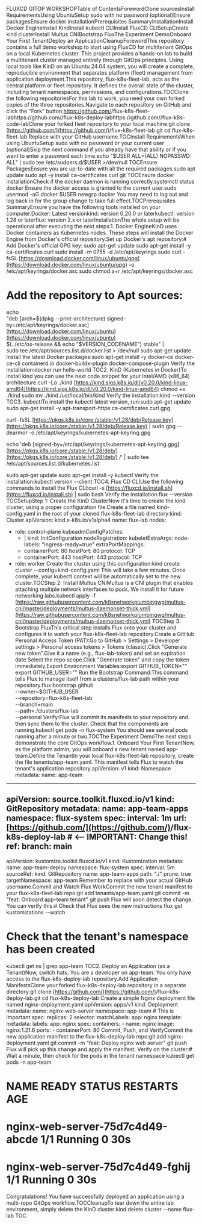 FLUXCD GITOP WORKSHOPTable of ContentsForewordClone sourcesInstall RequirementsUsing UbuntuSetup sudo with no password (optional)Ensure packagesEnsure docker installationPrerequisites SummaryInstallationInstall Docker EngineInstall KindInstall kubectl CLIInstall FluxCD CLISetupCreate kind clusterInstall Multus CNIBootstrap FluxThe Experiment DemoOnboard Your First TenantDeploy an ApplicationCleanupForewordThis repository contains a full demo workshop to start using FluxCD for multitenant GitOps on a local Kubernetes cluster. This project provides a hands-on lab to build a multitenant cluster managed entirely through GitOps principles. Using local tools like KinD on an Ubuntu 24.04 system, you will create a complete, reproducible environment that separates platform (fleet) management from application deployment.This repository, flux-k8s-fleet-lab, acts as the central platform or fleet repository. It defines the overall state of the cluster, including tenant namespaces, permissions, and configurations.TOCClone the following repositoriesFor this lab to work, you need your own forked copies of the three repositories.Navigate to each repository on GitHub and click the "Fork" button:https://github.com/<your-username>/flux-k8s-fleet-labhttps://github.com/<your-username>/flux-k8s-deploy-labhttps://github.com/<your-username>/flux-k8s-code-labClone your forked fleet repository to your local machine:git clone [https://github.com/](https://github.com/)<your-username>/flux-k8s-fleet-lab.git
cd flux-k8s-fleet-lab
Replace <your-username> with your GitHub username.TOCInstall RequirementsWhen using UbuntuSetup sudo with no password or your current user (optional)Skip the next command if you already have that ability or if you want to enter a password each time.echo "$USER ALL=(ALL) NOPASSWD: ALL" | sudo tee /etc/sudoers.d/$USER >/dev/null
TOCEnsure PackagesEnsure you are up-to-date with all the required packages.sudo apt update
sudo apt -y install ca-certificates curl git
TOCEnsure docker installationCheck if the docker daemon is running correctly.systemctl status docker
Ensure the docker access is granted to the current user.sudo usermod -aG docker $USER
newgrp docker
You may need to log out and log back in for the group change to take full effect.TOCPrerequisites SummaryEnsure you have the following tools installed on your computer.Docker: Latest versionkind: version 0.20.0 or laterkubectl: version 1.28 or laterflux: version 2.x or laterInstallationThe whole setup will be operational after executing the next steps.1. Docker EngineKinD uses Docker containers as Kubernetes nodes. These steps will install the Docker Engine from Docker's official repository.Set up Docker's apt repository:# Add Docker's official GPG key:
sudo apt-get update
sudo apt-get install -y ca-certificates curl
sudo install -m 0755 -d /etc/apt/keyrings
sudo curl -fsSL [https://download.docker.com/linux/ubuntu/gpg](https://download.docker.com/linux/ubuntu/gpg) -o /etc/apt/keyrings/docker.asc
sudo chmod a+r /etc/apt/keyrings/docker.asc

# Add the repository to Apt sources:
echo \
  "deb [arch=$(dpkg --print-architecture) signed-by=/etc/apt/keyrings/docker.asc] [https://download.docker.com/linux/ubuntu](https://download.docker.com/linux/ubuntu) \
  $(. /etc/os-release && echo "$VERSION_CODENAME") stable" | \
  sudo tee /etc/apt/sources.list.d/docker.list > /dev/null
sudo apt-get update
Install the latest Docker packages:sudo apt-get install -y docker-ce docker-ce-cli containerd.io docker-buildx-plugin docker-compose-plugin
Verify the installation:docker run hello-world
TOC2. KinD (Kubernetes in Docker)To install kind you can use the next code snippet for your Intel/AMD (x86_64) architecture.curl -Lo ./kind [https://kind.sigs.k8s.io/dl/v0.20.0/kind-linux-amd64](https://kind.sigs.k8s.io/dl/v0.20.0/kind-linux-amd64)
chmod +x ./kind
sudo mv ./kind /usr/local/bin/kind
Verify the installation:kind --version
TOC3. kubectlTo install the kubectl latest version, run:sudo apt-get update
sudo apt-get install -y apt-transport-https ca-certificates curl gpg

curl -fsSL [https://pkgs.k8s.io/core:/stable:/v1.28/deb/Release.key](https://pkgs.k8s.io/core:/stable:/v1.28/deb/Release.key) | sudo gpg --dearmor -o /etc/apt/keyrings/kubernetes-apt-keyring.gpg

echo 'deb [signed-by=/etc/apt/keyrings/kubernetes-apt-keyring.gpg] [https://pkgs.k8s.io/core:/stable:/v1.28/deb/](https://pkgs.k8s.io/core:/stable:/v1.28/deb/) /' | sudo tee /etc/apt/sources.list.d/kubernetes.list

sudo apt-get update
sudo apt-get install -y kubectl
Verify the installation:kubectl version --client
TOC4. Flux CD CLIUse the following commands to install the Flux CLI:curl -s [https://fluxcd.io/install.sh](https://fluxcd.io/install.sh) | sudo bash
Verify the installation:flux --version
TOCSetupStep 1: Create the KinD ClusterNow it's time to create the kind cluster, using a proper configuration file.Create a file named kind-config.yaml in the root of your cloned flux-k8s-fleet-lab directory:kind: Cluster
apiVersion: kind.x-k8s.io/v1alpha4
name: flux-lab
nodes:
- role: control-plane
  kubeadmConfigPatches:
  - |
    kind: InitConfiguration
    nodeRegistration:
      kubeletExtraArgs:
        node-labels: "ingress-ready=true"
  extraPortMappings:
  - containerPort: 80
    hostPort: 80
    protocol: TCP
  - containerPort: 443
    hostPort: 443
    protocol: TCP
- role: worker
Create the cluster using this configuration:kind create cluster --config=kind-config.yaml
This will take a few minutes. Once complete, your kubectl context will be automatically set to the new cluster.TOCStep 2: Install Multus CNIMultus is a CNI plugin that enables attaching multiple network interfaces to pods. We install it for future networking labs.kubectl apply -f [https://raw.githubusercontent.com/k8snetworkplumbingwg/multus-cni/master/deployments/multus-daemonset-thick.yml](https://raw.githubusercontent.com/k8snetworkplumbingwg/multus-cni/master/deployments/multus-daemonset-thick.yml)
TOCStep 3: Bootstrap FluxThis critical step installs Flux onto your cluster and configures it to watch your flux-k8s-fleet-lab repository.Create a GitHub Personal Access Token (PAT):Go to GitHub > Settings > Developer settings > Personal access tokens > Tokens (classic).Click "Generate new token".Give it a name (e.g., flux-lab-token) and set an expiration date.Select the repo scope.Click "Generate token" and copy the token immediately.Export Environment Variables:export GITHUB_TOKEN="<Your-PAT-Token>"
export GITHUB_USER="<Your-GitHub-Username>"
Run the Bootstrap Command:This command tells Flux to manage itself from a clusters/flux-lab path within your repository.flux bootstrap github \
  --owner=$GITHUB_USER \
  --repository=flux-k8s-fleet-lab \
  --branch=main \
  --path=./clusters/flux-lab \
  --personal
Verify:Flux will commit its manifests to your repository and then sync them to the cluster. Check that the components are running:kubectl get pods -n flux-system
You should see several pods running after a minute or two.TOCThe Experiment DemoThe next steps demonstrate the core GitOps workflow.1. Onboard Your First TenantNow, as the platform admin, you will onboard a new tenant named app-team.Define the TenantIn your local flux-k8s-fleet-lab repository, create the file tenants/app-team.yaml. This manifest tells Flux to watch the tenant's application repository.apiVersion: v1
kind: Namespace
metadata:
  name: app-team
---
apiVersion: source.toolkit.fluxcd.io/v1
kind: GitRepository
metadata:
  name: app-team-apps
  namespace: flux-system
spec:
  interval: 1m
  url: [https://github.com/](https://github.com/)<your-username>/flux-k8s-deploy-lab # <-- IMPORTANT: Change this!
  ref:
    branch: main
---
apiVersion: kustomize.toolkit.fluxcd.io/v1
kind: Kustomization
metadata:
  name: app-team-deploy
  namespace: flux-system
spec:
  interval: 5m
  sourceRef:
    kind: GitRepository
    name: app-team-apps
  path: "./"
  prune: true
  targetNamespace: app-team
Remember to replace <your-username> with your actual GitHub username.Commit and Watch Flux WorkCommit the new tenant manifest to your flux-k8s-fleet-lab repo:git add tenants/app-team.yaml
git commit -m "feat: Onboard app-team tenant"
git push
Flux will soon detect the change. You can verify this:# Check that Flux sees the new instructions
flux get kustomizations --watch

# Check that the tenant's namespace has been created
kubectl get ns | grep app-team
TOC2. Deploy an Application (as a Tenant)Now, switch hats. You are a developer on app-team. You only have access to the flux-k8s-deploy-lab repository.Add Application ManifestsClone your forked flux-k8s-deploy-lab repository in a separate directory:git clone [https://github.com/](https://github.com/)<your-username>/flux-k8s-deploy-lab.git
cd flux-k8s-deploy-lab
Create a simple Nginx deployment file named nginx-deployment.yaml:apiVersion: apps/v1
kind: Deployment
metadata:
  name: nginx-web-server
  namespace: app-team # This is important
spec:
  replicas: 2
  selector:
    matchLabels:
      app: nginx
  template:
    metadata:
      labels:
        app: nginx
    spec:
      containers:
      - name: nginx
        image: nginx:1.21.6
        ports:
        - containerPort: 80
Commit, Push, and VerifyCommit the new application manifest to the flux-k8s-deploy-lab repo:git add nginx-deployment.yaml
git commit -m "feat: Deploy nginx web server"
git push
Flux will pick up this change and apply the manifest. Verify on the cluster:# Wait a minute, then check for the pods in the tenant namespace
kubectl get pods -n app-team
# NAME                                READY   STATUS    RESTARTS   AGE
# nginx-web-server-75d7c4d49-abcde    1/1     Running   0          30s
# nginx-web-server-75d7c4d49-fghij    1/1     Running   0          30s
Congratulations! You have successfully deployed an application using a multi-repo GitOps workflow.TOCCleanupTo tear down the entire lab environment, simply delete the KinD cluster:kind delete cluster --name flux-lab
TOC
